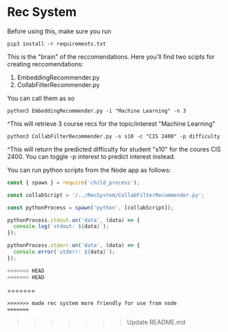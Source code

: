 # Rec System
Before using this, make sure you run 
```
pip3 install -r requirements.txt
```
This is the "brain" of the reccomendations. Here you'll find two scipts for creating reccomendations:
1. EmbeddingRecommender.py
2. CollabFilterRecommender.py

You can call them as so
```
python3 EmbeddingRecommender.py -i "Machine Learning" -n 3
```
^This will retrieve 3 course recs for the topic/interest "Machine Learning"

```
python3 CollabFilterRecommender.py -s s10 -c "CIS 2400" -p difficulty
```
^This will return the predicted difficulty for student "s10" for the coures CIS 2400. 
You can toggle -p interest to predict interest instead.


You can run python scripts from the Node app as follows:
```javascript
const { spawn } = require('child_process');

const collabScript = '/../RecSystem/CollabFilterRecommender.py';

const pythonProcess = spawn('python', [collabScript]);

pythonProcess.stdout.on('data', (data) => {
  console.log(`stdout: ${data}`);
});

pythonProcess.stderr.on('data', (data) => {
  console.error(`stderr: ${data}`);
});

<<<<<<< HEAD
<<<<<<< HEAD
```
=======
```
>>>>>>> made rec system more friendly for use from node
=======
```
>>>>>>> Update README.md
